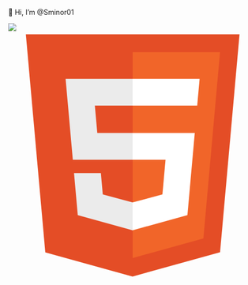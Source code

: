 👋 Hi, I’m @Sminor01

<img src = "https://www.codewars.com/users/Sminor01/badges/large">
<svg xmlns="http://www.w3.org/2000/svg" viewBox="0 0 128 128"><path fill="#E44D26" d="M19.037 113.876L9.032 1.661h109.936l-10.016 112.198-45.019 12.48z"/><path fill="#F16529" d="M64 116.8l36.378-10.086 8.559-95.878H64z"/><path fill="#EBEBEB" d="M64 52.455H45.788L44.53 38.361H64V24.599H29.489l.33 3.692 3.382 37.927H64zm0 35.743l-.061.017-15.327-4.14-.979-10.975H33.816l1.928 21.609 28.193 7.826.063-.017z"/><path fill="#fff" d="M63.952 52.455v13.763h16.947l-1.597 17.849-15.35 4.143v14.319l28.215-7.82.207-2.325 3.234-36.233.335-3.696h-3.708zm0-27.856v13.762h33.244l.276-3.092.628-6.978.329-3.692z"/></svg>
